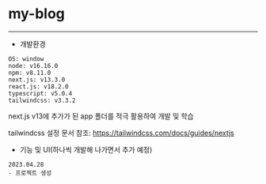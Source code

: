 # my-blog

---

- 개발환경
```
OS: window
node: v16.16.0
npm: v8.11.0
next.js: v13.3.0
react.js: v18.2.0
typescript: v5.0.4
tailwindcss: v3.3.2
```
next.js v13에 추가가 된 app 폴더를 적극 활용하여 개발 및 학습

tailwindcss 설정 문서 참조: https://tailwindcss.com/docs/guides/nextjs


- 기능 및 UI(하나씩 개발해 나가면서 추가 예정)
```
2023.04.28
- 프로젝트 생성
```